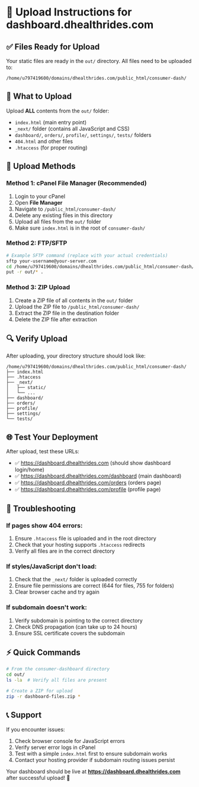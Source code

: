 # 🚀 Upload Instructions for dashboard.dhealthrides.com

## ✅ Files Ready for Upload

Your static files are ready in the `out/` directory. All files need to be uploaded to:
```
/home/u797419600/domains/dhealthrides.com/public_html/consumer-dash/
```

## 📁 What to Upload

Upload **ALL** contents from the `out/` folder:
- `index.html` (main entry point)
- `_next/` folder (contains all JavaScript and CSS)
- `dashboard/`, `orders/`, `profile/`, `settings/`, `tests/` folders
- `404.html` and other files
- `.htaccess` (for proper routing)

## 🔧 Upload Methods

### Method 1: cPanel File Manager (Recommended)
1. Login to your cPanel
2. Open **File Manager**
3. Navigate to `/public_html/consumer-dash/`
4. Delete any existing files in this directory
5. Upload all files from the `out/` folder
6. Make sure `index.html` is in the root of `consumer-dash/`

### Method 2: FTP/SFTP
```bash
# Example SFTP command (replace with your actual credentials)
sftp your-username@your-server.com
cd /home/u797419600/domains/dhealthrides.com/public_html/consumer-dash/
put -r out/* .
```

### Method 3: ZIP Upload
1. Create a ZIP file of all contents in the `out/` folder
2. Upload the ZIP file to `/public_html/consumer-dash/`
3. Extract the ZIP file in the destination folder
4. Delete the ZIP file after extraction

## 🔍 Verify Upload

After uploading, your directory structure should look like:
```
/home/u797419600/domains/dhealthrides.com/public_html/consumer-dash/
├── index.html
├── .htaccess
├── _next/
│   ├── static/
│   └── ...
├── dashboard/
├── orders/
├── profile/
├── settings/
└── tests/
```

## 🌐 Test Your Deployment

After upload, test these URLs:
- ✅ https://dashboard.dhealthrides.com (should show dashboard login/home)
- ✅ https://dashboard.dhealthrides.com/dashboard (main dashboard)
- ✅ https://dashboard.dhealthrides.com/orders (orders page)
- ✅ https://dashboard.dhealthrides.com/profile (profile page)

## 🔧 Troubleshooting

### If pages show 404 errors:
1. Ensure `.htaccess` file is uploaded and in the root directory
2. Check that your hosting supports `.htaccess` redirects
3. Verify all files are in the correct directory

### If styles/JavaScript don't load:
1. Check that the `_next/` folder is uploaded correctly
2. Ensure file permissions are correct (644 for files, 755 for folders)
3. Clear browser cache and try again

### If subdomain doesn't work:
1. Verify subdomain is pointing to the correct directory
2. Check DNS propagation (can take up to 24 hours)
3. Ensure SSL certificate covers the subdomain

## ⚡ Quick Commands

```bash
# From the consumer-dashboard directory
cd out/
ls -la  # Verify all files are present

# Create a ZIP for upload
zip -r dashboard-files.zip *
```

## 📞 Support

If you encounter issues:
1. Check browser console for JavaScript errors
2. Verify server error logs in cPanel
3. Test with a simple `index.html` first to ensure subdomain works
4. Contact your hosting provider if subdomain routing issues persist

Your dashboard should be live at **https://dashboard.dhealthrides.com** after successful upload! 🎉 